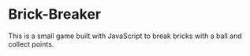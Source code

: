 # Brick-Breaker
This is a small game built with JavaScript to break bricks with a ball and collect points.
